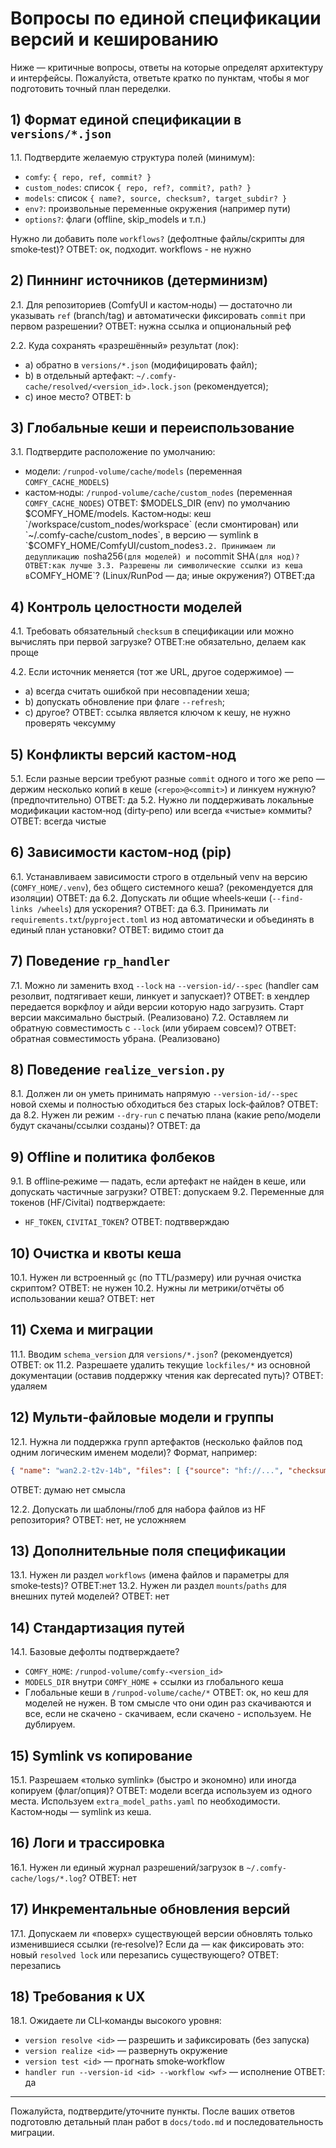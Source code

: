 # Вопросы по единой спецификации версий и кешированию

Ниже — критичные вопросы, ответы на которые определят архитектуру и интерфейсы. Пожалуйста, ответьте кратко по пунктам, чтобы я мог подготовить точный план переделки.

## 1) Формат единой спецификации в `versions/*.json`

1.1. Подтвердите желаемую структура полей (минимум):

-   `comfy`: `{ repo, ref, commit? }`
-   `custom_nodes`: список `{ repo, ref?, commit?, path? }`
-   `models`: список `{ name?, source, checksum?, target_subdir? }`
-   `env?`: произвольные переменные окружения (например пути)
-   `options?`: флаги (offline, skip_models и т.п.)

Нужно ли добавить поле `workflows?` (дефолтные файлы/скрипты для smoke‑test)?
ОТВЕТ: ок, подходит. workflows - не нужно

## 2) Пиннинг источников (детерминизм)

2.1. Для репозиториев (ComfyUI и кастом‑ноды) — достаточно ли указывать `ref` (branch/tag) и автоматически фиксировать `commit` при первом разрешении?
ОТВЕТ: нужна ссылка и опциональный реф

2.2. Куда сохранять «разрешённый» результат (лок):

-   a) обратно в `versions/*.json` (модифицировать файл);
-   b) в отдельный артефакт: `~/.comfy-cache/resolved/<version_id>.lock.json` (рекомендуется);
-   c) иное место?
    ОТВЕТ: b

## 3) Глобальные кеши и переиспользование

3.1. Подтвердите расположение по умолчанию:

-   модели: `/runpod-volume/cache/models` (переменная `COMFY_CACHE_MODELS`)
-   кастом‑ноды: `/runpod-volume/cache/custom_nodes` (переменная `COMFY_CACHE_NODES`)
    ОТВЕТ: $MODELS_DIR (env) по умолчанию $COMFY_HOME/models. Кастом‑ноды: кеш `/workspace/custom_nodes/workspace` (если смонтирован) или `~/.comfy-cache/custom_nodes`, в версию — symlink в `$COMFY_HOME/ComfyUI/custom_nodes`3.2. Принимаем ли дедупликацию по`sha256`(для моделей) и по`commit SHA`(для нод)?
ОТВЕТ:как лучше
3.3. Разрешены ли символические ссылки из кеша в`COMFY_HOME`? (Linux/RunPod — да; иные окружения?)
    ОТВЕТ:да

## 4) Контроль целостности моделей

4.1. Требовать обязательный `checksum` в спецификации или можно вычислять при первой загрузке?
ОТВЕТ:не обязательно, делаем как проще

4.2. Если источник меняется (тот же URL, другое содержимое) —

-   a) всегда считать ошибкой при несовпадении хеша;
-   b) допускать обновление при флаге `--refresh`;
-   c) другое?
    ОТВЕТ: ссылка является ключом к кешу, не нужно проверять чексумму

## 5) Конфликты версий кастом‑нод

5.1. Если разные версии требуют разные `commit` одного и того же репо — держим несколько копий в кеше (`<repo>@<commit>`) и линкуем нужную? (предпочтительно)
ОТВЕТ: да
5.2. Нужно ли поддерживать локальные модификации кастом‑нод (dirty‑репо) или всегда «чистые» коммиты?
ОТВЕТ: всегда чистые

## 6) Зависимости кастом‑нод (pip)

6.1. Устанавливаем зависимости строго в отдельный venv на версию (`COMFY_HOME/.venv`), без общего системного кеша? (рекомендуется для изоляции)
ОТВЕТ: да
6.2. Допускать ли общие wheels‑кеши (`--find-links /wheels`) для ускорения?
ОТВЕТ: да
6.3. Принимать ли `requirements.txt`/`pyproject.toml` из нод автоматически и объединять в единый план установки?
ОТВЕТ: видимо стоит да

## 7) Поведение `rp_handler`

7.1. Можно ли заменить вход `--lock` на `--version-id/--spec` (handler сам резолвит, подтягивает кеши, линкует и запускает)?
ОТВЕТ: в хендлер передается воркфлоу и айди версии которую надо загрузить. Старт версии максимально быстрый. (Реализовано)
7.2. Оставляем ли обратную совместимость с `--lock` (или убираем совсем)?
ОТВЕТ: обратная совместимость убрана. (Реализовано)

## 8) Поведение `realize_version.py`

8.1. Должен ли он уметь принимать напрямую `--version-id/--spec` новой схемы и полностью обходиться без старых lock‑файлов?
ОТВЕТ: да
8.2. Нужен ли режим `--dry-run` с печатью плана (какие репо/модели будут скачаны/ссылки созданы)?
ОТВЕТ: да

## 9) Offline и политика фолбеков

9.1. В offline‑режиме — падать, если артефакт не найден в кеше, или допускать частичные загрузки?
ОТВЕТ: допускаем
9.2. Переменные для токенов (HF/Civitai) подтверждаете:

-   `HF_TOKEN`, `CIVITAI_TOKEN`?
    ОТВЕТ: подтвверждаю

## 10) Очистка и квоты кеша

10.1. Нужен ли встроенный `gc` (по TTL/размеру) или ручная очистка скриптом?
ОТВЕТ: не нужен
10.2. Нужны ли метрики/отчёты об использовании кеша?
ОТВЕТ: нет

## 11) Схема и миграции

11.1. Вводим `schema_version` для `versions/*.json`? (рекомендуется)
ОТВЕТ: ок
11.2. Разрешаете удалить текущие `lockfiles/*` из основной документации (оставив поддержку чтения как deprecated путь)?
ОТВЕТ: удаляем

## 12) Мульти‑файловые модели и группы

12.1. Нужна ли поддержка групп артефактов (несколько файлов под одним логическим именем модели)? Формат, например:

```json
{ "name": "wan2.2-t2v-14b", "files": [ {"source": "hf://...", "checksum": "..."}, ... ], "target_subdir": "unet" }
```

ОТВЕТ: думаю нет смысла

12.2. Допускать ли шаблоны/глоб для набора файлов из HF репозитория?
ОТВЕТ: нет, не усложняем

## 13) Дополнительные поля спецификации

13.1. Нужен ли раздел `workflows` (имена файлов и параметры для smoke‑tests)?
ОТВЕТ:нет
13.2. Нужен ли раздел `mounts`/`paths` для внешних путей моделей?
ОТВЕТ: нет

## 14) Стандартизация путей

14.1. Базовые дефолты подтверждаете?

-   `COMFY_HOME`: `/runpod-volume/comfy-<version_id>`
-   `MODELS_DIR` внутри `COMFY_HOME` + ссылки из глобального кеша
-   Глобальные кеши в `/runpod-volume/cache/*`
    ОТВЕТ: ок, но кеш для моделей не нужен. В том смысле что они один раз скачиваются и все, если не скачено - скачиваем, если скачено - используем. Не дублируем.

## 15) Symlink vs копирование

15.1. Разрешаем «только symlink» (быстро и экономно) или иногда копируем (флаг/опция)?
ОТВЕТ: модели всегда используем из одного места. Используем `extra_model_paths.yaml` по необходимости. Кастом‑ноды — symlink из кеша.

## 16) Логи и трассировка

16.1. Нужен ли единый журнал разрешений/загрузок в `~/.comfy-cache/logs/*.log`?
ОТВЕТ: нет

## 17) Инкрементальные обновления версий

17.1. Допускаем ли «поверх» существующей версии обновлять только изменившиеся ссылки (re‑resolve)? Если да — как фиксировать это: новый `resolved lock` или перезапись существующего?
ОТВЕТ: перезапись

## 18) Требования к UX

18.1. Ожидаете ли CLI‑команды высокого уровня:

-   `version resolve <id>` — разрешить и зафиксировать (без запуска)
-   `version realize <id>` — развернуть окружение
-   `version test <id>` — прогнать smoke‑workflow
-   `handler run --version-id <id> --workflow <wf>` — исполнение
    ОТВЕТ: да

---

Пожалуйста, подтвердите/уточните пункты. После ваших ответов подготовлю детальный план работ в `docs/todo.md` и последовательность миграции.
